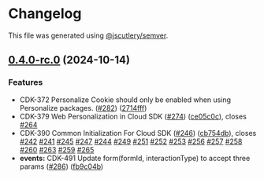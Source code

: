 # Changelog

This file was generated using [@jscutlery/semver](https://github.com/jscutlery/semver).

## [0.4.0-rc.0](https://github.com/Sitecore-PD/sitecore.cloudsdk.js/compare/events-0.3.1...events-0.4.0-rc.0) (2024-10-14)

### Features

- CDK-372 Personalize Cookie should only be enabled when using Personalize packages. ([#282](https://github.com/Sitecore-PD/sitecore.cloudsdk.js/issues/282)) ([2714fff](https://github.com/Sitecore-PD/sitecore.cloudsdk.js/commit/2714fff3f6a06198310afc4c04f9cdc87e7c2f13))
- CDK-379 Web Personalization in Cloud SDK ([#274](https://github.com/Sitecore-PD/sitecore.cloudsdk.js/issues/274)) ([ce05c0c](https://github.com/Sitecore-PD/sitecore.cloudsdk.js/commit/ce05c0c43553abd057b809ac782eb9593091f994)), closes [#264](https://github.com/Sitecore-PD/sitecore.cloudsdk.js/issues/264)
- CDK-390 Common Initialization For Cloud SDK ([#246](https://github.com/Sitecore-PD/sitecore.cloudsdk.js/issues/246)) ([cb754db](https://github.com/Sitecore-PD/sitecore.cloudsdk.js/commit/cb754db09977006d7cc1f47822276c08262e11d3)), closes [#242](https://github.com/Sitecore-PD/sitecore.cloudsdk.js/issues/242) [#241](https://github.com/Sitecore-PD/sitecore.cloudsdk.js/issues/241) [#245](https://github.com/Sitecore-PD/sitecore.cloudsdk.js/issues/245) [#247](https://github.com/Sitecore-PD/sitecore.cloudsdk.js/issues/247) [#244](https://github.com/Sitecore-PD/sitecore.cloudsdk.js/issues/244) [#249](https://github.com/Sitecore-PD/sitecore.cloudsdk.js/issues/249) [#251](https://github.com/Sitecore-PD/sitecore.cloudsdk.js/issues/251) [#252](https://github.com/Sitecore-PD/sitecore.cloudsdk.js/issues/252) [#253](https://github.com/Sitecore-PD/sitecore.cloudsdk.js/issues/253) [#256](https://github.com/Sitecore-PD/sitecore.cloudsdk.js/issues/256) [#257](https://github.com/Sitecore-PD/sitecore.cloudsdk.js/issues/257) [#258](https://github.com/Sitecore-PD/sitecore.cloudsdk.js/issues/258) [#260](https://github.com/Sitecore-PD/sitecore.cloudsdk.js/issues/260) [#263](https://github.com/Sitecore-PD/sitecore.cloudsdk.js/issues/263) [#259](https://github.com/Sitecore-PD/sitecore.cloudsdk.js/issues/259) [#265](https://github.com/Sitecore-PD/sitecore.cloudsdk.js/issues/265)
- **events:** CDK-491 Update form(formId, interactionType) to accept three params ([#286](https://github.com/Sitecore-PD/sitecore.cloudsdk.js/issues/286)) ([fb9c04b](https://github.com/Sitecore-PD/sitecore.cloudsdk.js/commit/fb9c04b79f80c7cef8fa9897ac86df7d6d85d582))

